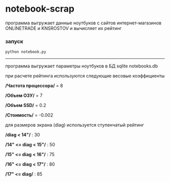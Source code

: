 # notebook-scrap

программа выгружает данные ноутбуков с сайтов интернет-магазинов ONLINETRADE и KNSROSTOV и вычисляет их рейтинг 

### запуск

    python notebook.py
    
* * *

программа выгружает параметры ноутбуков в БД sqlite notebooks.db

при расчете рейтинга используются следующие весовые коэффициенты

**/Частота процессора/** = 8

**/Объем ОЗУ/** = 7

**/Объем SSD/** = 0.2

**/Стоимость/** = -0.002

для размеров экрана (diag) используется ступенчатый рейтинг

**/diag < 14"/** : 30

**/14" <= diag < 15"/** : 50

**/15" <= diag < 16"/** : 75

**/16" <= diag < 17"/** : 80

**/17" <= diag/** : 85


